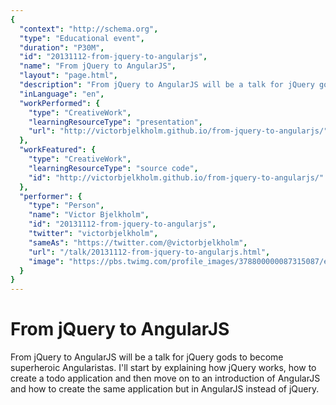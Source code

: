 ```yaml
---
{
  "context": "http://schema.org",
  "type": "Educational event",
  "duration": "P30M",
  "id": "20131112-from-jquery-to-angularjs",
  "name": "From jQuery to AngularJS",
  "layout": "page.html",
  "description": "From jQuery to AngularJS will be a talk for jQuery gods to become superheroic Angularistas. I'll start by explaining how jQuery works, how to create a todo application and then move on to an introduction of AngularJS and how to create the same application but in AngularJS instead of jQuery.",
  "inLanguage": "en",
  "workPerformed": {
    "type": "CreativeWork",
    "learningResourceType": "presentation",
    "url": "http://victorbjelkholm.github.io/from-jquery-to-angularjs/"
  },
  "workFeatured": {
    "type": "CreativeWork",
    "learningResourceType": "source code",
    "id": "http://victorbjelkholm.github.io/from-jquery-to-angularjs/"
  },
  "performer": {
    "type": "Person",
    "name": "Victor Bjelkholm",
    "id": "20131112-from-jquery-to-angularjs",
    "twitter": "victorbjelkholm",
    "sameAs": "https://twitter.com/@victorbjelkholm",
    "url": "/talk/20131112-from-jquery-to-angularjs.html",
    "image": "https://pbs.twimg.com/profile_images/378800000087315087/e5a78bb2b5c3051fdffed458ff6d7e9b.jpeg"
  }
}
---
```

# From jQuery to AngularJS

From jQuery to AngularJS will be a talk for jQuery gods to become superheroic Angularistas. I'll start by explaining how jQuery works, how to create a todo application and then move on to an introduction of AngularJS and how to create the same application but in AngularJS instead of jQuery.